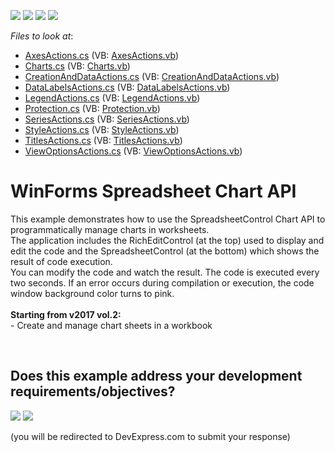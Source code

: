 <!-- default badges list -->
![](https://img.shields.io/endpoint?url=https://codecentral.devexpress.com/api/v1/VersionRange/128614135/15.2.4%2B)
[![](https://img.shields.io/badge/Open_in_DevExpress_Support_Center-FF7200?style=flat-square&logo=DevExpress&logoColor=white)](https://supportcenter.devexpress.com/ticket/details/E5222)
[![](https://img.shields.io/badge/📖_How_to_use_DevExpress_Examples-e9f6fc?style=flat-square)](https://docs.devexpress.com/GeneralInformation/403183)
[![](https://img.shields.io/badge/💬_Leave_Feedback-feecdd?style=flat-square)](#does-this-example-address-your-development-requirementsobjectives)
<!-- default badges end -->
<!-- default file list -->
*Files to look at*:

* [AxesActions.cs](./CS/SpreadsheetChartAPISamples/CodeExamples/AxesActions.cs) (VB: [AxesActions.vb](./VB/SpreadsheetChartAPISamples/CodeExamples/AxesActions.vb))
* [Charts.cs](./CS/SpreadsheetChartAPISamples/CodeExamples/Charts.cs) (VB: [Charts.vb](./VB/SpreadsheetChartAPISamples/CodeExamples/Charts.vb))
* [CreationAndDataActions.cs](./CS/SpreadsheetChartAPISamples/CodeExamples/CreationAndDataActions.cs) (VB: [CreationAndDataActions.vb](./VB/SpreadsheetChartAPISamples/CodeExamples/CreationAndDataActions.vb))
* [DataLabelsActions.cs](./CS/SpreadsheetChartAPISamples/CodeExamples/DataLabelsActions.cs) (VB: [DataLabelsActions.vb](./VB/SpreadsheetChartAPISamples/CodeExamples/DataLabelsActions.vb))
* [LegendActions.cs](./CS/SpreadsheetChartAPISamples/CodeExamples/LegendActions.cs) (VB: [LegendActions.vb](./VB/SpreadsheetChartAPISamples/CodeExamples/LegendActions.vb))
* [Protection.cs](./CS/SpreadsheetChartAPISamples/CodeExamples/Protection.cs) (VB: [Protection.vb](./VB/SpreadsheetChartAPISamples/CodeExamples/Protection.vb))
* [SeriesActions.cs](./CS/SpreadsheetChartAPISamples/CodeExamples/SeriesActions.cs) (VB: [SeriesActions.vb](./VB/SpreadsheetChartAPISamples/CodeExamples/SeriesActions.vb))
* [StyleActions.cs](./CS/SpreadsheetChartAPISamples/CodeExamples/StyleActions.cs) (VB: [StyleActions.vb](./VB/SpreadsheetChartAPISamples/CodeExamples/StyleActions.vb))
* [TitlesActions.cs](./CS/SpreadsheetChartAPISamples/CodeExamples/TitlesActions.cs) (VB: [TitlesActions.vb](./VB/SpreadsheetChartAPISamples/CodeExamples/TitlesActions.vb))
* [ViewOptionsActions.cs](./CS/SpreadsheetChartAPISamples/CodeExamples/ViewOptionsActions.cs) (VB: [ViewOptionsActions.vb](./VB/SpreadsheetChartAPISamples/CodeExamples/ViewOptionsActions.vb))
<!-- default file list end -->
# WinForms Spreadsheet Chart API


<p>This example demonstrates how to use the SpreadsheetControl Chart API to programmatically manage charts in worksheets.<br> The application includes the RichEditControl (at the top) used to display and edit the code and the SpreadsheetControl (at the bottom) which shows the result of code execution.<br> You can modify the code and watch the result. The code is executed every two seconds. If an error occurs during compilation or execution, the code window background color turns to pink.<br><br><strong>Starting from v2017 vol.2:</strong><br>- Create and manage chart sheets in a workbook</p>

<br/>


<!-- feedback -->
## Does this example address your development requirements/objectives?

[<img src="https://www.devexpress.com/support/examples/i/yes-button.svg"/>](https://www.devexpress.com/support/examples/survey.xml?utm_source=github&utm_campaign=winforms-spreadsheet-chart-api&~~~was_helpful=yes) [<img src="https://www.devexpress.com/support/examples/i/no-button.svg"/>](https://www.devexpress.com/support/examples/survey.xml?utm_source=github&utm_campaign=winforms-spreadsheet-chart-api&~~~was_helpful=no)

(you will be redirected to DevExpress.com to submit your response)
<!-- feedback end -->
